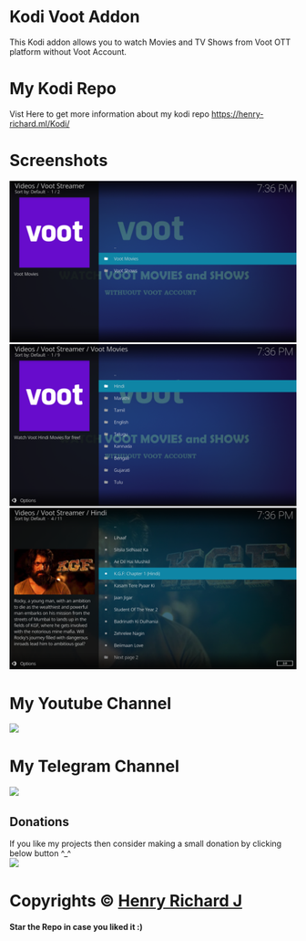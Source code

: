 # Kodi Voot Addon
 This Kodi addon allows you to watch Movies and TV Shows from Voot OTT platform without Voot Account.

 # My Kodi Repo
Vist Here to get more information about my kodi repo https://henry-richard.ml/Kodi/

# Screenshots
![Screenshot (10)](https://github.com/henry-richard7/Kodi-Voot-Addon/raw/main/Screenshots/Voot%201.png)
![Screenshot (11)](https://github.com/henry-richard7/Kodi-Voot-Addon/raw/main/Screenshots/Voot%202.png)
![Screenshot (12)](https://github.com/henry-richard7/Kodi-Voot-Addon/raw/main/Screenshots/Voot%203.png)

 # My Youtube Channel
[![](https://img.shields.io/badge/Subscribe-red?style=for-the-badge&logo=YouTube)](https://www.youtube.com/channel/UCVGasc5jr45eZUpZNHvbtWQ)


# My Telegram Channel
[![](https://img.shields.io/badge/Telegram-Join%20Now-blue?style=for-the-badge&logo=Telegram)](https://t.me/cracked4free)

## Donations
If you like my projects then consider making a small donation by clicking below button ^_^
<br/>
[![](https://img.shields.io/badge/Donate-Paypal-blue?style=for-the-badge&logo=paypal)](https://www.paypal.com/paypalme/henryrics)

# Copyrights © [Henry Richard J](https://github.com/henry-richard7)
#### Star the Repo in case you liked it :)
